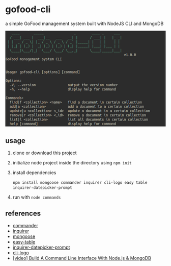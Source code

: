 # gofood-cli
a simple GoFood management system built with NodeJS CLI and MongoDB

![gofood-cli](Screenshot_20220111_234610.png)

## usage

1. clone or download this project 
2. initialize node project inside the directory using ```npm init```
3. install dependencies

       npm install mongoose commander inquirer cli-logo easy table inquirer-datepicker-prompt
 4. run with ```node commands```
 
 ## references
 
 - [commander](https://github.com/tj/commander.js/)
 - [inquirer](https://github.com/SBoudrias/Inquirer.js/)
 - [mongoose](https://mongoosejs.com/docs/index.html)
 - [easy-table](https://github.com/eldargab/easy-table)
 - [inquirer-datepicker-prompt](https://github.com/DerekTBrown/inquirer-datepicker-prompt)
 - [cli-logo](https://github.com/labs-js/cli-logo)
 - [[video] Build A Command Line Interface With Node.js & MongoDB](https://youtu.be/v2GKt39-LPA)
